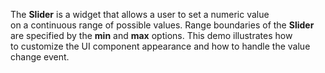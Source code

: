 The **Slider** is&nbsp;a&nbsp;widget that allows a&nbsp;user to&nbsp;set a&nbsp;numeric value on&nbsp;a&nbsp;continuous range of&nbsp;possible values. Range boundaries of&nbsp;the **Slider** are specified by&nbsp;the **min** and **max** options. This demo illustrates how to&nbsp;customize the UI component appearance and how to&nbsp;handle the value change event.